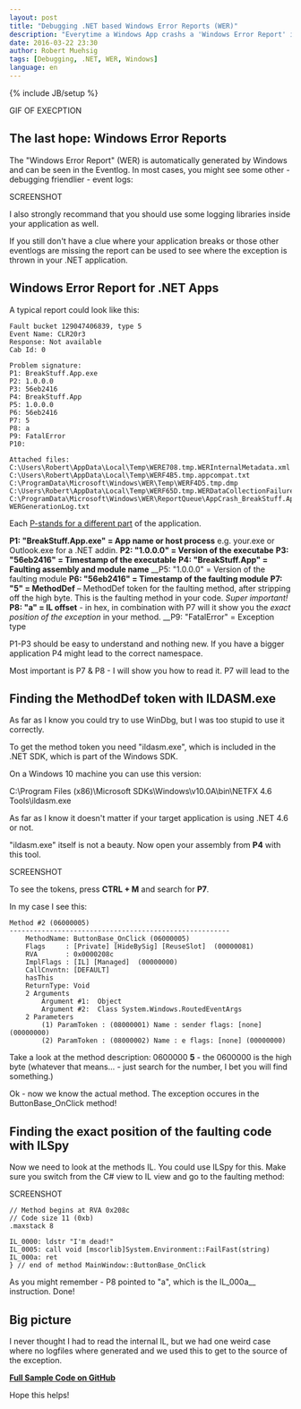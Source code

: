 ```yaml
---
layout: post
title: "Debugging .NET based Windows Error Reports (WER)"
description: "Everytime a Windows App crashs a 'Windows Error Report' is generated. The report contains some useful information for debugging your application. The blogpost will show you how to read the report data."
date: 2016-03-22 23:30
author: Robert Muehsig
tags: [Debugging, .NET, WER, Windows]
language: en
---
```

{% include JB/setup %}

GIF OF EXECPTION

## The last hope: Windows Error Reports

The "Windows Error Report" (WER) is automatically generated by Windows and can be seen in the Eventlog. In most cases, you might see some other - debugging friendlier - event logs:

SCREENSHOT

I also strongly recommand that you should use some logging libraries inside your application as well. 

If you still don't have a clue where your application breaks or those other eventlogs are missing the report can be used to see where the exception is thrown in your .NET application.

## Windows Error Report for .NET Apps

A typical report could look like this:

    Fault bucket 129047406839, type 5
    Event Name: CLR20r3
    Response: Not available
    Cab Id: 0
    
    Problem signature:
    P1: BreakStuff.App.exe
    P2: 1.0.0.0
    P3: 56eb2416
    P4: BreakStuff.App
    P5: 1.0.0.0
    P6: 56eb2416
    P7: 5
    P8: a
    P9: FatalError
    P10: 
    
    Attached files:
    C:\Users\Robert\AppData\Local\Temp\WERE708.tmp.WERInternalMetadata.xml
    C:\Users\Robert\AppData\Local\Temp\WERF4B5.tmp.appcompat.txt
    C:\ProgramData\Microsoft\Windows\WER\Temp\WERF4D5.tmp.dmp
    C:\Users\Robert\AppData\Local\Temp\WERF65D.tmp.WERDataCollectionFailure.txt
    C:\ProgramData\Microsoft\Windows\WER\ReportQueue\AppCrash_BreakStuff.App.e_1952fbbdf8ecceaa6e9af5c44339210849f4774_b2bbc455_cab_7634f669\memory.hdmp
    WERGenerationLog.txt

Each [P-stands for a different part](https://blogs.msdn.microsoft.com/oanapl/2009/01/30/windows-error-reporting-and-clr-integration/) of the application.

__P1: "BreakStuff.App.exe" = App name or host process__ e.g. your.exe or Outlook.exe for a .NET addin. 
__P2: "1.0.0.0" = Version of the executabe__
__P3: "56eb2416" = Timestamp of the executable__
__P4: "BreakStuff.App" = Faulting assembly and module name__
__P5: "1.0.0.0" = Version of the faulting module
__P6: "56eb2416" = Timestamp of the faulting module__
__P7: "5" = MethodDef__ – MethodDef token for the faulting method, after stripping off the high byte. This is the faulting method in your code. *Super important!*
__P8: "a" = IL offset__ - in hex, in combination with P7 will it show you the *exact position of the exception* in your method.
__P9: "FatalError" = Exception type

P1-P3 should be easy to understand and nothing new. If you have a bigger application P4 might lead to the correct namespace.

Most important is P7 & P8 - I will show you how to read it. P7 will lead to the 

## Finding the MethodDef token with ILDASM.exe

As far as I know you could try to use WinDbg, but I was too stupid to use it correctly. 

To get the method token you need "ildasm.exe", which is included in the .NET SDK, which is part of the Windows SDK.

On a Windows 10 machine you can use this version:

C:\Program Files (x86)\Microsoft SDKs\Windows\v10.0A\bin\NETFX 4.6 Tools\ildasm.exe

As far as I know it doesn't matter if your target application is using .NET 4.6 or not.

"ildasm.exe" itself is not a beauty. Now open your assembly from __P4__ with this tool.

SCREENSHOT

To see the tokens, press __CTRL + M__ and search for __P7__.

In my case I see this:

	Method #2 (06000005) 
	-------------------------------------------------------
		MethodName: ButtonBase_OnClick (06000005)
		Flags     : [Private] [HideBySig] [ReuseSlot]  (00000081)
		RVA       : 0x0000208c
		ImplFlags : [IL] [Managed]  (00000000)
		CallCnvntn: [DEFAULT]
		hasThis 
		ReturnType: Void
		2 Arguments
			Argument #1:  Object
			Argument #2:  Class System.Windows.RoutedEventArgs
		2 Parameters
			(1) ParamToken : (08000001) Name : sender flags: [none] (00000000)
			(2) ParamToken : (08000002) Name : e flags: [none] (00000000)

Take a look at the method description: 0600000 __5__ - the 0600000 is the high byte (whatever that means... - just search for the number, I bet you will find something.)

Ok - now we know the actual method. The exception occures in the ButtonBase_OnClick method!

## Finding the exact position of the faulting code with ILSpy

Now we need to look at the methods IL. You could use ILSpy for this. Make sure you switch from the C# view to IL view and go to the faulting method:

SCREENSHOT
 
	// Method begins at RVA 0x208c
	// Code size 11 (0xb)
	.maxstack 8

	IL_0000: ldstr "I'm dead!"
	IL_0005: call void [mscorlib]System.Environment::FailFast(string)
	IL_000a: ret
    } // end of method MainWindow::ButtonBase_OnClick

As you might remember - P8 pointed to "a", which is the IL_000a__ instruction. Done!

## Big picture 
	
I never thought I had to read the internal IL, but we had one weird case where no logfiles where generated and we used this to get to the source of the exception. 


	
	
	
__[Full Sample Code on GitHub](https://github.com/Code-Inside/Samples/tree/master/2016/XmlIntelliSense)__
	
Hope this helps!
